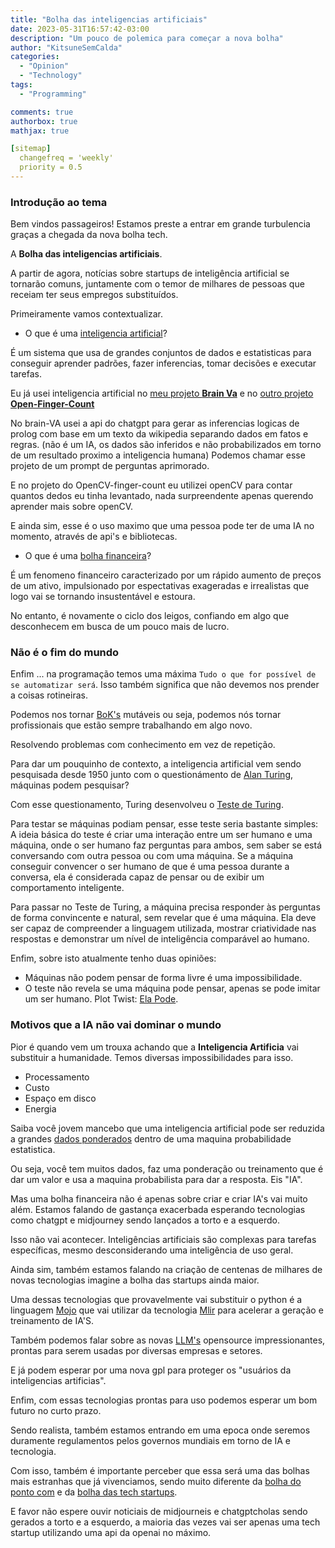 ```yaml
---
title: "Bolha das inteligencias artificiais"
date: 2023-05-31T16:57:42-03:00
description: "Um pouco de polemica para começar a nova bolha"
author: "KitsuneSemCalda"
categories:
  - "Opinion"
  - "Technology"
tags:
  - "Programming"

comments: true
authorbox: true
mathjax: true

[sitemap]
  changefreq = 'weekly'
  priority = 0.5
---
```

### Introdução ao tema
Bem vindos passageiros! Estamos preste a entrar em grande turbulencia graças a chegada da nova bolha tech.

A **Bolha das inteligencias artificiais**.

A partir de agora, notícias sobre startups de inteligência artificial se tornarão comuns, juntamente com o temor de milhares de pessoas que receiam ter seus empregos substituídos.

Primeiramente vamos contextualizar.

- O que é uma [inteligencia artificial](https://pt.wikipedia.org/wiki/Intelig%C3%AAncia_artificial)?

É um sistema que usa de grandes conjuntos de dados e estatisticas para conseguir aprender padrões, fazer inferencias, tomar decisões e executar tarefas.

Eu já usei inteligencia artificial no [meu projeto **Brain Va**](https://github.com/KitsuneSemCalda/brain-VA) e no [outro projeto **Open-Finger-Count**](https://github.com/KitsuneSemCalda/OpenCV-finger-count)

No brain-VA usei a api do chatgpt para gerar as inferencias logicas de prolog com base em um texto da wikipedia separando dados em fatos e regras. (não é um IA, os dados são inferidos e não probabilizados em torno de um resultado proximo a inteligencia humana)
Podemos chamar esse projeto de um prompt de perguntas aprimorado.

E no projeto do OpenCV-finger-count eu utilizei openCV para contar quantos dedos eu tinha levantado, nada surpreendente apenas querendo aprender mais sobre openCV.

E ainda sim, esse é o uso maximo que uma pessoa pode ter de uma IA no momento, através de api's e bibliotecas.

- O que é uma [bolha financeira](https://blog.mag.com.br/educacao-financeira/bolha-financeira/)?

É um fenomeno financeiro caracterizado por um rápido aumento de preços de um ativo, impulsionado por espectativas exageradas e irrealistas que logo vai se tornando insustentável e estoura.

No entanto, é novamente o ciclo dos leigos, confiando em algo que desconhecem em busca de um pouco mais de lucro.

### Não é o fim do mundo

Enfim ... na programação temos uma máxima `Tudo o que for possível de se automatizar será`. Isso também significa que não devemos nos prender a coisas rotineiras. 

Podemos nos tornar [BoK's](https://en.wikipedia.org/wiki/Body_of_knowledge) mutáveis ou seja, podemos nós tornar profissionais que estão sempre trabalhando em algo novo.

Resolvendo problemas com conhecimento em vez de repetição.

Para dar um pouquinho de contexto, a inteligencia artificial vem sendo pesquisada desde 1950 junto com o questionámento de [Alan Turing](https://pt.wikipedia.org/wiki/Alan_Turing), máquinas podem pesquisar?

Com esse questionamento, Turing desenvolveu o [Teste de Turing](https://pt.wikipedia.org/wiki/Teste_de_Turing). 

Para testar se máquinas podiam pensar, esse teste seria bastante simples:
A ideia básica do teste é criar uma interação entre um ser humano e uma máquina, onde o ser humano faz perguntas para ambos, sem saber se está conversando com outra pessoa ou com uma máquina. Se a máquina conseguir convencer o ser humano de que é uma pessoa durante a conversa, ela é considerada capaz de pensar ou de exibir um comportamento inteligente.

Para passar no Teste de Turing, a máquina precisa responder às perguntas de forma convincente e natural, sem revelar que é uma máquina. Ela deve ser capaz de compreender a linguagem utilizada, mostrar criatividade nas respostas e demonstrar um nível de inteligência comparável ao humano.

Enfim, sobre isto atualmente tenho duas opiniões:

- Máquinas não podem pensar de forma livre é uma impossibilidade.
- O teste não revela se uma máquina pode pensar, apenas se pode imitar um ser humano. Plot Twist: [Ela Pode](https://www.correiobraziliense.com.br/tecnologia/2023/03/5083442-chatgpt-4-inteligencia-artificial-mente-para-completar-tarefa-em-teste.html).

### Motivos que a IA não vai dominar o mundo

Pior é quando vem um trouxa achando que a **Inteligencia Artificia** vai substituir a humanidade. 
Temos diversas impossibilidades para isso.

- Processamento
- Custo
- Espaço em disco
- Energia

Saiba você jovem mancebo que uma inteligencia artificial pode ser reduzida a grandes [dados ponderados](https://en.wikipedia.org/wiki/Weighting) dentro de uma maquina probabilidade estatistica.

Ou seja, você tem muitos dados, faz uma ponderação ou treinamento que é dar um valor e usa a maquina probabilista para dar a resposta. Eis "IA".

Mas uma bolha financeira não é apenas sobre criar e criar IA's vai muito além. Estamos falando de gastança exacerbada esperando tecnologias como chatgpt e midjourney sendo lançados a torto e a esquerdo.

Isso não vai acontecer. Inteligências artificiais são complexas para tarefas específicas, mesmo desconsiderando uma inteligência de uso geral.

Ainda sim, também estamos falando na criação de centenas de milhares de novas tecnologias imagine a bolha das startups ainda maior.

Uma dessas tecnologias que provavelmente vai substituir o python é a linguagem [Mojo](https://www.modular.com/mojo) que vai utilizar da tecnologia [Mlir](https://mlir.llvm.org/) para acelerar a geração e treinamento de IA'S.

Também podemos falar sobre as novas [LLM's](https://en.wikipedia.org/wiki/Large_language_model) opensource impressionantes, prontas para serem usadas por diversas empresas e setores.

E já podem esperar por uma nova gpl para proteger os "usuários da inteligencias artificias".

Enfim, com essas tecnologias prontas para uso podemos esperar um bom futuro no curto prazo.

Sendo realista, também estamos entrando em uma epoca onde seremos duramente regulamentos pelos governos mundiais em torno de IA e tecnologia. 

Com isso, também é importante perceber que essa será uma das bolhas mais estranhas que já vivenciamos, sendo muito diferente da [bolha do ponto com](https://pt.wikipedia.org/wiki/Bolha_da_Internet) e da [bolha das tech startups](https://startups.com.br/colunistas/a-bolha-dos-valuations-os-impactos-para-as-startups-e-o-ecossistema-de-venture-capital/).

E favor não espere ouvir noticiais de midjourneis e chatgptcholas sendo gerados a torto e a esquerdo, a maioria das vezes vai ser apenas uma tech startup utilizando uma api da openai no máximo.
